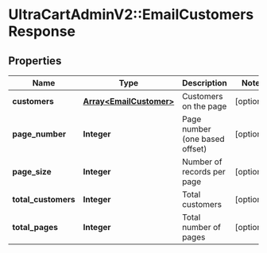# UltraCartAdminV2::EmailCustomersResponse

## Properties
Name | Type | Description | Notes
------------ | ------------- | ------------- | -------------
**customers** | [**Array&lt;EmailCustomer&gt;**](EmailCustomer.md) | Customers on the page | [optional] 
**page_number** | **Integer** | Page number (one based offset) | [optional] 
**page_size** | **Integer** | Number of records per page | [optional] 
**total_customers** | **Integer** | Total customers | [optional] 
**total_pages** | **Integer** | Total number of pages | [optional] 


